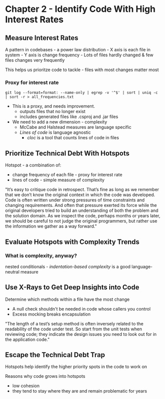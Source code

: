 # Chapter 2 - Identify Code With High Interest Rates

## Measure Interest Rates

A pattern in codebases - a power law distribution 
    - X axis is each file in system
    - Y axis is change frequency
    - Lots of files hardly changed & few files changes very frequently

This helps us prioritze code to tackle
    - files with most changes matter most

### Proxy for interest rate

`git log --format=format: --name-only | egrep -v '^$' | sort | uniq -c | sort -r > all_frequencies.txt`

- This is a proxy, and needs improvement.
    - outputs files that no longer exist
    - includes generated files like .csproj and .jar files
- We need to add a new dimension - complexity 
    - McCabe and Halstead measures are language specific
    - *Lines of code* is language agnostic
        - *cloc* is a tool that counts lines of code in files

## Prioritize Technical Debt With Hotspots

Hotspot - a combination of:
- change frequency of each file - proxy for interest rate
- lines of code - simple measure of complexity

"It’s easy to critique code in retrospect. That’s fine as long as we remember that we don’t know the original context in which the code was developed. Code is often written under strong pressures of time constraints and changing requirements. And often that pressure exerted its force while the original developers tried to build an understanding of both the problem and the solution domain. As we inspect the code, perhaps months or years later, we should be careful to not judge the original programmers, but rather use the information we gather as a way forward."

## Evaluate Hotspots with Complexity Trends

### What is complexity, anyway?

nested conditionals - *indentation-based complexity* is a good language-neutral measure

## Use X-Rays to Get Deep Insights into Code

Determine which methods within a file have the most change

- A null check shouldn't be needed in code whose callers you control
- Excess mocking breaks encapsulation

"The length of a test’s setup method is often inversely related to the readability of the code under test. So start from the unit tests when reviewing code; they indicate the design issues you need to look out for in the application code."

## Escape the Technical Debt Trap

Hotspots help identify the higher priority spots in the code to work on

Reasons why code grows into hotspots
- low cohesion
- they tend to stay where they are and remain problematic for years
